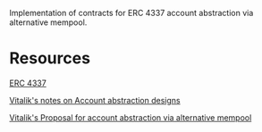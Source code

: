Implementation of contracts for ERC 4337 account abstraction via alternative mempool.

# Resources

[ERC 4337](https://github.com/ethereum/EIPs/blob/3fd65b1a782912bfc18cb975c62c55f733c7c96e/EIPS/eip-4337.md)

[Vitalik's notes on Account abstraction designs](https://notes.ethereum.org/@vbuterin/alt_abstraction_2)

[Vitalik's Proposal for account abstraction via alternative mempool](https://notes.ethereum.org/@vbuterin/alt_abstraction)
